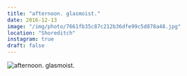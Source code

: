 ```yaml
---
title: "afternoon. glasmoist."
date: 2016-12-13
image: "/img/photo/7661fb35c87c212b36dfe99c5d878a48.jpg"
location: "Shoreditch"
instagram: true
draft: false
---
```


![afternoon. glasmoist.](/img/photo/7661fb35c87c212b36dfe99c5d878a48.jpg)
